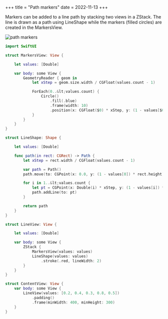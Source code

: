 +++
title = "Path markers"
date = 2022-11-13
+++

Markers can be added to a line path by stacking two views in a ZStack. The line is drawn as a path using LineShape while the markers (filled circles) are created in the MarkersView.

<p><img src="/swift-macos/img/path-markers.png" style="max-width:400px;" alt="path markers"></p>

```swift
import SwiftUI

struct MarkersView: View {

    let values: [Double]

    var body: some View {
        GeometryReader { geom in
            let xStep = geom.size.width / CGFloat(values.count - 1)

            ForEach(0..&lt;values.count) {
                Circle()
                    .fill(.blue)
                    .frame(width: 10)
                    .position(x: CGFloat($0) * xStep, y: (1 - values[$0]) * geom.size.height)
            }
        }
    }
}

struct LineShape: Shape {

    let values: [Double]

    func path(in rect: CGRect) -> Path {
        let xStep = rect.width / CGFloat(values.count - 1)

        var path = Path()
        path.move(to: CGPoint(x: 0.0, y: (1 - values[0]) * rect.height))

        for i in 1..&lt;values.count {
            let pt = CGPoint(x: Double(i) * xStep, y: (1 - values[i]) * rect.height)
            path.addLine(to: pt)
        }

        return path
    }
}

struct LineView: View {

    let values: [Double]

    var body: some View {
        ZStack {
            MarkersView(values: values)
            LineShape(values: values)
                .stroke(.red, lineWidth: 2)
        }
    }
}

struct ContentView: View {
    var body: some View {
        LineView(values: [0.2, 0.4, 0.3, 0.8, 0.5])
            .padding()
            .frame(minWidth: 400, minHeight: 300)
    }
}
```
